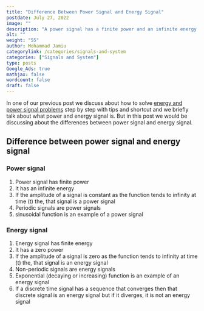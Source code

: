 ```yaml
---
title: "Difference Between Power Signal and Energy Signal"
postdate: July 27, 2022
image: ""
description: "A power signal has a finite power and an infinite energy while an energy signal has a finite energy and zero average power"
alt: ""
weight: "55"
author: Mohammad Jamiu
categorylink: /categories/signals-and-system
categories: ["Signals and System"]
type: posts
Google_Ads: true
mathjax: false
wordcount: false
draft: false
---
```


In one of our previous post we discuss about how to solve <a class="links-to-article" href="/signal-and-system/how-do-you-solve-energy-and-power-signals-problem/">energy and power signal problems</a> step by step with tips and shortcut and we briefly talk about what power and energy signal is. But in this post we would be discussing about the differences between power signal and energy signal.

## Difference between power signal and energy signal

### Power signal

1. Power signal has finite power
2. It has an infinite energy
3. If the amplitude of a signal is constant as the function tends to infinity at time (t) the, that signal is a power signal
4. Periodic signals are power signals
5. sinusoidal function is an example of a power signal

### Energy signal

1. Energy signal has finite energy
2. It has a zero power
3. If the amplitude of a signal is zero as the function tends to infinity at time (t) the, that signal is an energy signal
4. Non-periodic signals are energy signals
5. Exponential (decaying or increasing) function is an example of an energy signal
6. If a discrete time signal has a sequence that converges then that discrete signal is an energy signal but if it diverges, it is not an energy signal
